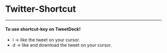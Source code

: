 # Twitter-Shortcut
***
#### To use shortcut-key on TweetDeck!
* l -> like the tweet on your cursor.
* d -> like and download the tweet on your cursor.
